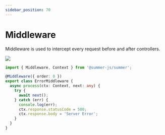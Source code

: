 ```yaml
---
sidebar_position: 70
---
```


# Middleware

Middleware is used to intercept every request before and after controllers.

![](/img/middleware.svg)

```ts title="catch all exception and return error message Server Error"
import { Middleware, Context } from '@summer-js/summer';

@Middleware({ order: 0 })
export class ErrorMiddleware {
  async process(ctx: Context, next: any) {
    try {
      await next();
    } catch (err) {
      console.log(err);
      ctx.response.statusCode = 500;
      ctx.response.body = 'Server Error';
    }
  }
}
```

